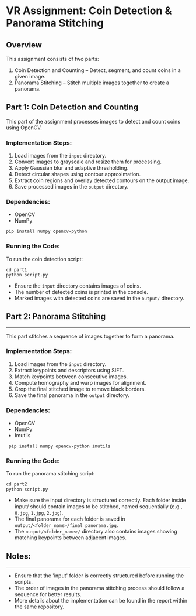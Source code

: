 # VR Assignment: Coin Detection & Panorama Stitching

## Overview

This assignment consists of two parts:

1. Coin Detection and Counting – Detect, segment, and count coins in a given image.
2. Panorama Stitching – Stitch multiple images together to create a panorama.

## Part 1: Coin Detection and Counting

This part of the assignment processes images to detect and count coins using OpenCV.

### Implementation Steps:
1. Load images from the `input` directory.
2. Convert images to grayscale and resize them for processing.
3. Apply Gaussian blur and adaptive thresholding.
4. Detect circular shapes using contour approximation.
5. Extract coin regions and overlay detected contours on the output image.
6. Save processed images in the `output` directory.

### Dependencies:
- OpenCV
- NumPy
 ```
 pip install numpy opencv-python
 ```
### Running the Code:
To run the coin detection script:
``` 
cd part1
python script.py
```

- Ensure the `input` directory contains images of coins.
- The number of detected coins is printed in the console.
- Marked images with detected coins are saved in the `output/` directory.


## Part 2: Panorama Stitching
--------------------------
This part stitches a sequence of images together to form a panorama.

### Implementation Steps:
1. Load images from the `input` directory.
2. Extract keypoints and descriptors using SIFT.
3. Match keypoints between consecutive images.
4. Compute homography and warp images for alignment.
5. Crop the final stitched image to remove black borders.
6. Save the final panorama in the `output` directory.

### Dependencies:
- OpenCV
- NumPy
- Imutils
```
 pip install numpy opencv-python imutils
```

### Running the Code:

To run the panorama stitching script:

```
cd part2
python script.py
```

- Make sure the input directory is structured correctly. Each folder inside input/ should contain images to be stitched, named sequentially (e.g., `0.jpg`, `1.jpg`, `2.jpg`).
- The final panorama for each folder is saved in `output/<folder_name>/final_panorama.jpg`.
- The `output/<folder_name>/` directory also contains images showing matching keypoints between adjacent images.


## Notes:
------
- Ensure that the 'input' folder is correctly structured before running the scripts.
- The order of images in the panorama stitching process should follow a sequence for better results.
- More details about the implementation can be found in the report within the same repository.